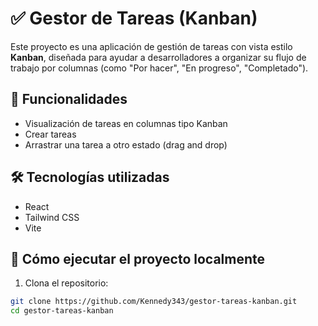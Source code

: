 # ✅ Gestor de Tareas (Kanban)

Este proyecto es una aplicación de gestión de tareas con vista estilo **Kanban**, diseñada para ayudar a desarrolladores a organizar su flujo de trabajo por columnas (como "Por hacer", "En progreso", "Completado").

## 🧠 Funcionalidades

- Visualización de tareas en columnas tipo Kanban
- Crear tareas
- Arrastrar una tarea a otro estado (drag and drop)

## 🛠 Tecnologías utilizadas

- React
- Tailwind CSS
- Vite

## 🚀 Cómo ejecutar el proyecto localmente

1. Clona el repositorio:

```bash
git clone https://github.com/Kennedy343/gestor-tareas-kanban.git
cd gestor-tareas-kanban
```
